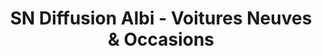 ---
title: "SN Diffusion Albi - Voitures Neuves & Occasions"
url: /lescure-dalbigeois/sn-diffusion-albi-voitures-neuves-und-occasions/
shop: Autohaus
---